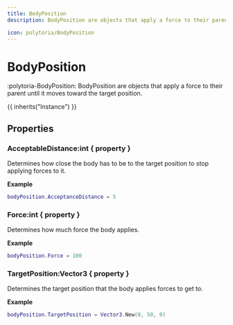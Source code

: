 ```yaml
---
title: BodyPosition
description: BodyPosition are objects that apply a force to their parent until it moves toward the target position.

icon: polytoria/BodyPosition
---
```


# BodyPosition

:polytoria-BodyPosition: BodyPosition are objects that apply a force to their parent until it moves toward the target position.

{{ inherits("Instance") }}

## Properties

### AcceptableDistance:int { property }

Determines how close the body has to be to the target position to stop applying forces to it.

**Example**

```lua
bodyPosition.AcceptanceDistance = 5
```

### Force:int { property }

Determines how much force the body applies.

**Example**

```lua
bodyPosition.Force = 100
```

### TargetPosition:Vector3 { property }

Determines the target position that the body applies forces to get to.

**Example**

```lua
bodyPosition.TargetPosition = Vector3.New(0, 50, 0)
```
